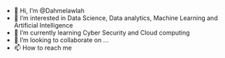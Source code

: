 - 👋 Hi, I’m @Dahmelawlah
- 👀 I’m interested in Data Science, Data analytics, Machine Learning and Artificial Intelligence
- 🌱 I’m currently learning Cyber Security and Cloud computing
- 💞️ I’m looking to collaborate on ...
- 📫 How to reach me 

<!---
Dahmelawlah/Dahmelawlah is a ✨ special ✨ repository because its `README.md` (this file) appears on your GitHub profile.
You can click the Preview link to take a look at your changes.
--->
